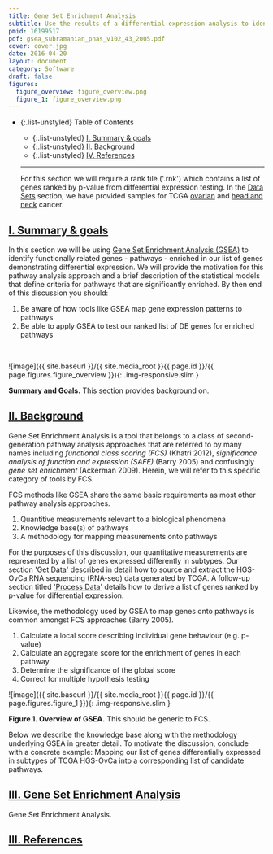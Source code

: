 ```yaml
---
title: Gene Set Enrichment Analysis
subtitle: Use the results of a differential expression analysis to identify enriched pathways using GSEA
pmid: 16199517
pdf: gsea_subramanian_pnas_v102_43_2005.pdf
cover: cover.jpg
date: 2016-04-20
layout: document
category: Software
draft: false
figures:
  figure_overview: figure_overview.png
  figure_1: figure_overview.png
---
```


- {:.list-unstyled} Table of Contents
  - {:.list-unstyled} [I. Summary & goals](#summaryGoals)
  - {:.list-unstyled} [II. Background](#background)  
  - {:.list-unstyled} [IV. References](#references)

  <hr/>

  <div class="alert alert-warning" role="alert">
    For this section we will require a rank file ('.rnk') which contains a list of genes ranked by p-value from differential expression testing. In the <a href="{{site.baseurl}}/datasets/archive/">Data Sets</a> section, we have provided samples for TCGA <a href="{{site.baseurl}}/datasets/TCGA_Ovarian_Cancer/process_data/#datasets">ovarian</a> and <a href="{{site.baseurl}}/datasets/TCGA_HNSCC/process_data/#datasets"> head and neck</a> cancer.
  </div>

## <a href="#summaryGoals" name="summaryGoals">I. Summary & goals</a>

In this section we will be using [Gene Set Enrichment Analysis (GSEA)](http://software.broadinstitute.org/gsea/index.jsp) to identify functionally related genes - pathways - enriched in our list of genes demonstrating differential expression. We will provide the motivation for this pathway analysis approach and a brief description of the statistical models that  define criteria for pathways that are significantly enriched. By then end of this discussion you should:

1. Be aware of how tools like GSEA map gene expression patterns to pathways
2. Be able to apply GSEA to test our ranked list of DE genes for enriched pathways

<br/>

![image]({{ site.baseurl }}/{{ site.media_root }}{{ page.id }}/{{ page.figures.figure_overview }}){: .img-responsive.slim }
<div class="figure-legend well well-lg text-justify">
  <strong>Summary and Goals.</strong> This section provides background on.
</div>

## <a href="#background" name="background">II. Background</a>

Gene Set Enrichment Analysis is a tool that belongs to a class of second-generation pathway analysis approaches that are referred to by many names including *functional class scoring (FCS)* (Khatri 2012), *significance analysis of function and expression (SAFE)* (Barry 2005) and confusingly *gene set enrichment* (Ackerman 2009). Herein, we will refer to this specific category of tools by FCS.

FCS methods like GSEA share the same basic requirements as most other pathway analysis approaches.

1. Quantitive measurements relevant to a biological phenomena
2. Knowledge base(s) of pathways
3. A methodology for mapping measurements onto pathways

For the purposes of this discussion, our quantitative measurements are represented by a list of genes expressed differently in subtypes. Our section ['Get Data']({{site.baseurl}}/datasets/TCGA_Ovarian_Cancer/get-data/) described in detail how to source and extract the HGS-OvCa RNA sequencing (RNA-seq) data generated by TCGA. A follow-up section titled ['Process Data']({{site.baseurl}}/datasets/TCGA_Ovarian_Cancer/process-data/) details how to derive a list of genes ranked by p-value for differential expression.

Likewise, the methodology used by GSEA to map genes onto pathways is common amongst FCS approaches (Barry 2005).

1. Calculate a local score describing individual gene behaviour (e.g. p-value)
2. Calculate an aggregate score for the enrichment of genes in each pathway
3. Determine the significance of the global score
4. Correct for multiple hypothesis testing

![image]({{ site.baseurl }}/{{ site.media_root }}{{ page.id }}/{{ page.figures.figure_1 }}){: .img-responsive.slim }
<div class="figure-legend well well-lg text-justify">
  <strong>Figure 1. Overview of GSEA.</strong> This should be generic to FCS.
</div>

Below we describe the knowledge base along with the methodology underlying GSEA in greater detail. To motivate the discussion, conclude with a concrete example: Mapping our list of genes differentially expressed in subtypes of TCGA HGS-OvCa into a corresponding list of candidate pathways.

## <a href="#gsea" name="gsea">III. Gene Set Enrichment Analysis</a>

Gene Set Enrichment Analysis.

## <a href="#references" name="references">III. References</a>
<!-- <div class="panel_group" data-inline="19192285,15647293,26125594,22383865"></div> -->
